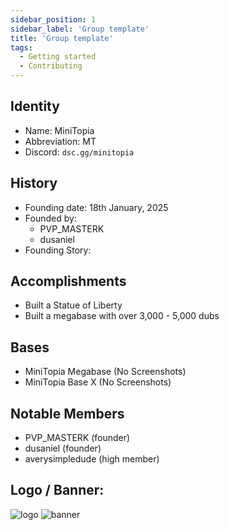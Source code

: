 ```yaml
---
sidebar_position: 1
sidebar_label: 'Group template'
title: 'Group template'
tags:
  - Getting started
  - Contributing
---
```




## Identity
* Name: MiniTopia
* Abbreviation: MT
* Discord: `dsc.gg/minitopia`

## History
* Founding date: 18th January, 2025
* Founded by: 
  * PVP_MASTERK
  * dusaniel
* Founding Story: 

## Accomplishments
- Built a Statue of Liberty
- Built a megabase with over 3,000 - 5,000 dubs

## Bases
- MiniTopia Megabase (No Screenshots)
- MiniTopia Base X (No Screenshots)

## Notable Members
- PVP_MASTERK (founder)
- dusaniel (founder)
- averysimpledude (high member)

## Logo / Banner:
![logo](../../static/img/groups/abongza/logo.png)
![banner](../../static/img/groups/abongza/banner.png)
